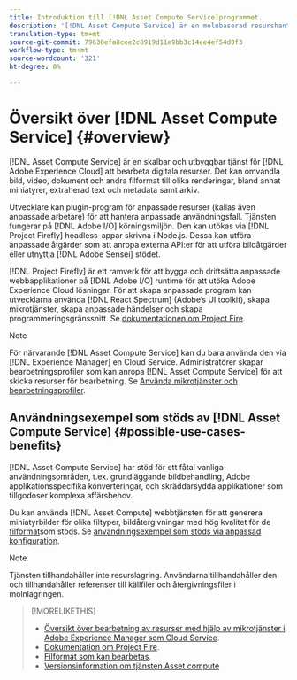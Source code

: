 ```yaml
---
title: Introduktion till [!DNL Asset Compute Service]programmet.
description: '[!DNL Asset Compute Service] är en molnbaserad resurshanteringstjänst som minskar komplexiteten och förbättrar skalbarheten.'
translation-type: tm+mt
source-git-commit: 79630efa8cee2c8919d11e9bb3c14ee4ef54d0f3
workflow-type: tm+mt
source-wordcount: '321'
ht-degree: 0%

---
```



# Översikt över [!DNL Asset Compute Service] {#overview}

[!DNL Asset Compute Service] är en skalbar och utbyggbar tjänst för [!DNL Adobe Experience Cloud] att bearbeta digitala resurser. Det kan omvandla bild, video, dokument och andra filformat till olika renderingar, bland annat miniatyrer, extraherad text och metadata samt arkiv.

Utvecklare kan plugin-program för anpassade resurser (kallas även anpassade arbetare) för att hantera anpassade användningsfall. Tjänsten fungerar på [!DNL Adobe I/O] körningsmiljön. Den kan utökas via [!DNL Project Firefly] headless-appar skrivna i Node.js. Dessa kan utföra anpassade åtgärder som att anropa externa API:er för att utföra bildåtgärder eller utnyttja [!DNL Adobe Sensei] stödet.

[!DNL Project Firefly] är ett ramverk för att bygga och driftsätta anpassade webbapplikationer på [!DNL Adobe I/O] runtime för att utöka Adobe Experience Cloud lösningar. För att skapa anpassade program kan utvecklarna använda [!DNL React Spectrum] (Adobe’s UI toolkit), skapa mikrotjänster, skapa anpassade händelser och skapa programmeringsgränssnitt. Se [dokumentationen om Project Fire](https://www.adobe.io/apis/experienceplatform/project-firefly/docs.html).

>[!NOTE]
>
>För närvarande [!DNL Asset Compute Service] kan du bara använda den via [!DNL Experience Manager] en Cloud Service. Administratörer skapar bearbetningsprofiler som kan anropa [!DNL Asset Compute Service] för att skicka resurser för bearbetning. Se [Använda mikrotjänster och bearbetningsprofiler](https://experienceleague.adobe.com/docs/experience-manager-cloud-service/assets/manage/asset-microservices-configure-and-use.html).

## Användningsexempel som stöds av [!DNL Asset Compute Service] {#possible-use-cases-benefits}

[!DNL Asset Compute Service] har stöd för ett fåtal vanliga användningsområden, t.ex. grundläggande bildbehandling, Adobe applikationsspecifika konverteringar, och skräddarsydda applikationer som tillgodoser komplexa affärsbehov.

Du kan använda [!DNL Asset Compute] webbtjänsten för att generera miniatyrbilder för olika filtyper, bildåtergivningar med hög kvalitet för de [filformat](https://experienceleague.adobe.com/docs/experience-manager-cloud-service/assets/file-format-support.html)som stöds. Se [användningsexempel som stöds via anpassad konfiguration](https://experienceleague.adobe.com/docs/experience-manager-cloud-service/assets/manage/asset-microservices-configure-and-use.html).

>[!NOTE]
>
>Tjänsten tillhandahåller inte resurslagring. Användarna tillhandahåller den och tillhandahåller referenser till källfiler och återgivningsfiler i molnlagringen.

<!-- TBD: Should this be mentioned in the docs?

|Asset Compute Service does not do this|Expectations from implementing client|
|---|---|
| Binary uploads or API-based asset ingestion. | Use other methods to ingest assets. |
| Store binaries or any persisted data across processing requests.| Each request is independent so treat it as a standalone request by sharing binary and processing instructions. |
| Store any configurations such as processing rules or settings for a user or an organization's account. | Add processing request to each request/instruction. |
| Direct event handling of asset creation events from storage systems and processing completed notifications, and errors. | Use Adobe I/O Events and other methods. |

-->

>[!MORELIKETHIS]
>
>* [Översikt över bearbetning av resurser med hjälp av mikrotjänster i Adobe Experience Manager som Cloud Service](https://experienceleague.adobe.com/docs/experience-manager-cloud-service/assets/asset-microservices-overview.html).
>* [Dokumentation om Project Fire](https://www.adobe.io/apis/experienceplatform/project-firefly/docs.html).
>* [Filformat som kan bearbetas](https://experienceleague.adobe.com/docs/experience-manager-cloud-service/assets/file-format-support.html).
>* [Versionsinformation om tjänsten Asset compute](release-notes.md)


<!-- **TBD:**
* Clarify the service can only be used within AEM as Cloud Service. The docs provided as context for custom application developers. Not to be used as a standalone service.
  ** and API as that plays a role in custom applications (accepting standard params, invoking Nui itself in the future, etc. (this is an outlook))

* link to aem as cloud service docs on asset ingestion and customization with processing profiles.
-->
